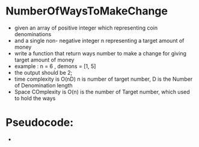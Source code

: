 # NumberOfWaysToMakeChange
- given an array of positive integer which representing coin denominations 
- and a single non- negative integer n representing a target amount of money
- write a function that return ways number to make a change for giving target amount of money
- example : n = 6 , demons = [1, 5]
- the output should be 2;
- time complexity is O(nD) n is number of target number, D is the Number of Denomination  length
- Space COmplexity is O(n) is the number of Target number, which used to hold the ways 
# Pseudocode:
- 

